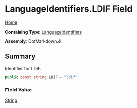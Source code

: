 # LanguageIdentifiers\.LDIF Field

[Home](../../../README.md)

**Containing Type**: [LanguageIdentifiers](../README.md)

**Assembly**: DotMarkdown\.dll

## Summary

Identifier for LDIF\.

```csharp
public const string LDIF = "ldif"
```

### Field Value

[String](https://docs.microsoft.com/en-us/dotnet/api/system.string)

